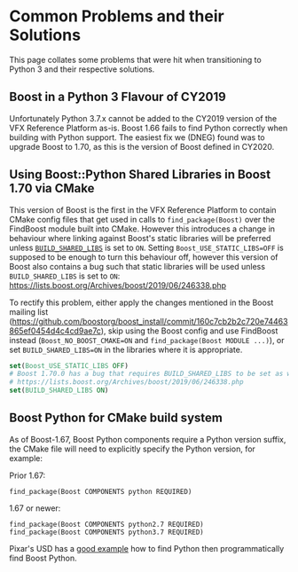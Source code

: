 # Common Problems and their Solutions

This page collates some problems that were hit when transitioning to Python 3
and their respective solutions.

## Boost in a Python 3 Flavour of CY2019

Unfortunately Python 3.7.x cannot be added to the CY2019 version
of the VFX Reference Platform as-is.
Boost 1.66 fails to find Python correctly when building with Python support.
The easiest fix we (DNEG) found was to upgrade Boost to 1.70,
as this is the version of Boost defined in CY2020.

## Using Boost::Python Shared Libraries in Boost 1.70 via CMake

This version of Boost is the first in the VFX Reference Platform to contain
CMake config files that get used in calls to `find_package(Boost)`
over the FindBoost module built into CMake.
However this introduces a change in behaviour where linking against Boost's
static libraries will be preferred unless
[`BUILD_SHARED_LIBS`](https://cmake.org/cmake/help/latest/variable/BUILD_SHARED_LIBS.html)
is set to `ON`.
Setting `Boost_USE_STATIC_LIBS=OFF` is supposed to be enough to turn this
behaviour off, however this version of Boost also contains a bug
such that static libraries will be used unless `BUILD_SHARED_LIBS` is set to
`ON`: https://lists.boost.org/Archives/boost/2019/06/246338.php

To rectify this problem, either apply the changes mentioned in the Boost mailing
list
(https://github.com/boostorg/boost_install/commit/160c7cb2b2c720e74463865ef0454d4c4cd9ae7c),
skip using the Boost config and use FindBoost instead
(`Boost_NO_BOOST_CMAKE=ON` and `find_package(Boost MODULE ...)`),
or set `BUILD_SHARED_LIBS=ON` in the libraries where it is appropriate.

```cmake
set(Boost_USE_STATIC_LIBS OFF)
# Boost 1.70.0 has a bug that requires BUILD_SHARED_LIBS to be set as well:
# https://lists.boost.org/Archives/boost/2019/06/246338.php
set(BUILD_SHARED_LIBS ON)
```

## Boost Python for CMake build system

As of Boost-1.67, Boost Python components require a Python version suffix,
the CMake file will need to explicitly specify the Python version, for example:

Prior 1.67:
```
find_package(Boost COMPONENTS python REQUIRED)
```

1.67 or newer:
```
find_package(Boost COMPONENTS python2.7 REQUIRED)
find_package(Boost COMPONENTS python3.7 REQUIRED)
```

Pixar's USD has a
[good example](https://github.com/PixarAnimationStudios/USD/blob/master/cmake/defaults/Packages.cmake#L42-L86)
how to find Python then programmatically find Boost Python.

